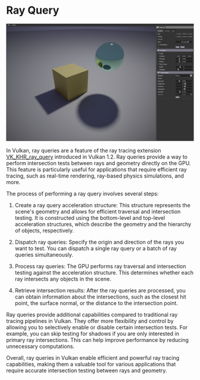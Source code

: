# Ray Query

![](docs/ray_query.png)

In Vulkan, ray queries are a feature of the ray tracing extension [VK_KHR_ray_query](https://registry.khronos.org/vulkan/specs/1.3-extensions/man/html/VK_KHR_ray_query.html) introduced in Vulkan 1.2. Ray queries provide a way to perform intersection tests between rays and geometry directly on the GPU. This feature is particularly useful for applications that require efficient ray tracing, such as real-time rendering, ray-based physics simulations, and more.


The process of performing a ray query involves several steps:

1. Create a ray query acceleration structure: This structure represents the scene's geometry and allows for efficient traversal and intersection testing. It is constructed using the bottom-level and top-level acceleration structures, which describe the geometry and the hierarchy of objects, respectively.

2. Dispatch ray queries: Specify the origin and direction of the rays you want to test. You can dispatch a single ray query or a batch of ray queries simultaneously.

3. Process ray queries: The GPU performs ray traversal and intersection testing against the acceleration structure. This determines whether each ray intersects any objects in the scene.

4. Retrieve intersection results: After the ray queries are processed, you can obtain information about the intersections, such as the closest hit point, the surface normal, or the distance to the intersection point.

Ray queries provide additional capabilities compared to traditional ray tracing pipelines in Vulkan. They offer more flexibility and control by allowing you to selectively enable or disable certain intersection tests. For example, you can skip testing for shadows if you are only interested in primary ray intersections. This can help improve performance by reducing unnecessary computations.

Overall, ray queries in Vulkan enable efficient and powerful ray tracing capabilities, making them a valuable tool for various applications that require accurate intersection testing between rays and geometry.


